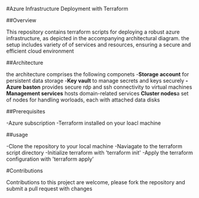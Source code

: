 #Azure Infrastructure Deployment with Terraform


##Overview

This repository contains terraform scripts for deploying a robust azure infrastructure, as depicted in the accompanying architectural diagram.  the setup includes variety of of services and resources, ensuring a secure and efficient cloud environment

##Architecture

the architecture comprises the following componets
-**Storage account** for persistent data storage
-**Key vault** to manage secrets and keys securely
**-Azure baston** provides secure rdp and ssh connectivity to virtual machines
**Management services** hosts domain-related services
**Cluster nodes**a set of nodes for handling worloads, each with attached data disks

##Prerequisites

-Azure subscription
-Terraform installed on your loacl machine

##usage 

-Clone the repository to your local machine
-Naviagate to the terraform script directory
-Initialize terraform with 'terraform init'
-Apply the terraform configuration with 'terraform apply'


#Contributions 

Contributions to this project are welcome, please fork the repository and submit a pull request with changes 
